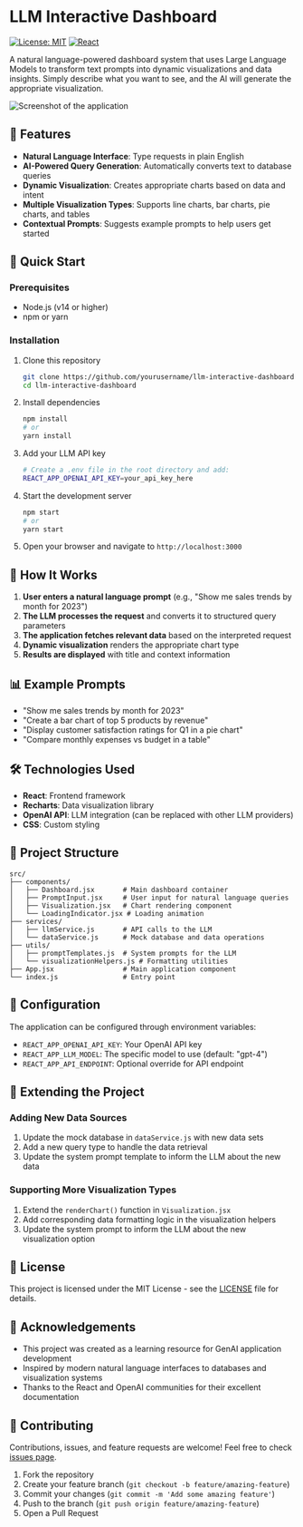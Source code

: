 # LLM Interactive Dashboard

[![License: MIT](https://img.shields.io/badge/License-MIT-blue.svg)](https://opensource.org/licenses/MIT)
[![React](https://img.shields.io/badge/React-18.x-61DAFB.svg?logo=react)](https://reactjs.org/)

A natural language-powered dashboard system that uses Large Language Models to transform text prompts into dynamic visualizations and data insights. Simply describe what you want to see, and the AI will generate the appropriate visualization.

![Screenshot of the application](https://via.placeholder.com/800x450.png?text=LLM+Interactive+Dashboard+Screenshot)

## 🌟 Features

- **Natural Language Interface**: Type requests in plain English
- **AI-Powered Query Generation**: Automatically converts text to database queries
- **Dynamic Visualization**: Creates appropriate charts based on data and intent
- **Multiple Visualization Types**: Supports line charts, bar charts, pie charts, and tables
- **Contextual Prompts**: Suggests example prompts to help users get started

## 🚀 Quick Start

### Prerequisites

- Node.js (v14 or higher)
- npm or yarn

### Installation

1. Clone this repository
   ```bash
   git clone https://github.com/yourusername/llm-interactive-dashboard.git
   cd llm-interactive-dashboard
   ```

2. Install dependencies
   ```bash
   npm install
   # or
   yarn install
   ```

3. Add your LLM API key
   ```bash
   # Create a .env file in the root directory and add:
   REACT_APP_OPENAI_API_KEY=your_api_key_here
   ```

4. Start the development server
   ```bash
   npm start
   # or
   yarn start
   ```

5. Open your browser and navigate to `http://localhost:3000`

## 🧠 How It Works

1. **User enters a natural language prompt** (e.g., "Show me sales trends by month for 2023")
2. **The LLM processes the request** and converts it to structured query parameters
3. **The application fetches relevant data** based on the interpreted request
4. **Dynamic visualization** renders the appropriate chart type
5. **Results are displayed** with title and context information

## 📊 Example Prompts

- "Show me sales trends by month for 2023"
- "Create a bar chart of top 5 products by revenue"
- "Display customer satisfaction ratings for Q1 in a pie chart"
- "Compare monthly expenses vs budget in a table"

## 🛠️ Technologies Used

- **React**: Frontend framework
- **Recharts**: Data visualization library
- **OpenAI API**: LLM integration (can be replaced with other LLM providers)
- **CSS**: Custom styling

## 🧩 Project Structure

```
src/
├── components/
│   ├── Dashboard.jsx       # Main dashboard container
│   ├── PromptInput.jsx     # User input for natural language queries
│   ├── Visualization.jsx   # Chart rendering component
│   └── LoadingIndicator.jsx # Loading animation
├── services/
│   ├── llmService.js       # API calls to the LLM
│   └── dataService.js      # Mock database and data operations
├── utils/
│   ├── promptTemplates.js  # System prompts for the LLM
│   └── visualizationHelpers.js # Formatting utilities
├── App.jsx                 # Main application component
└── index.js                # Entry point
```

## 🔧 Configuration

The application can be configured through environment variables:

- `REACT_APP_OPENAI_API_KEY`: Your OpenAI API key
- `REACT_APP_LLM_MODEL`: The specific model to use (default: "gpt-4")
- `REACT_APP_API_ENDPOINT`: Optional override for API endpoint

## 🚧 Extending the Project

### Adding New Data Sources

1. Update the mock database in `dataService.js` with new data sets
2. Add a new query type to handle the data retrieval
3. Update the system prompt template to inform the LLM about the new data

### Supporting More Visualization Types

1. Extend the `renderChart()` function in `Visualization.jsx`
2. Add corresponding data formatting logic in the visualization helpers
3. Update the system prompt to inform the LLM about the new visualization option

## 📝 License

This project is licensed under the MIT License - see the [LICENSE](LICENSE) file for details.

## 👏 Acknowledgements

- This project was created as a learning resource for GenAI application development
- Inspired by modern natural language interfaces to databases and visualization systems
- Thanks to the React and OpenAI communities for their excellent documentation

## 🤝 Contributing

Contributions, issues, and feature requests are welcome! Feel free to check [issues page](https://github.com/yourusername/llm-interactive-dashboard/issues).

1. Fork the repository
2. Create your feature branch (`git checkout -b feature/amazing-feature`)
3. Commit your changes (`git commit -m 'Add some amazing feature'`)
4. Push to the branch (`git push origin feature/amazing-feature`)
5. Open a Pull Request
